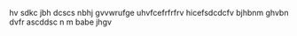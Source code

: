 hv
sdkc
jbh
dcscs
nbhj
gvvwrufge
uhvfcefrfrfrv
hicefsdcdcfv
bjhbnm
ghvbn
dvfr
ascddsc
n m 
babe
jhgv
